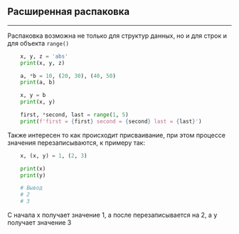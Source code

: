 Расширенная распаковка
---
---

Распаковка возможна не только для структур данных, но и для строк 
и для объекта `range()`

```python
    x, y, z = 'abs'
    print(x, y, z)

    a, *b = 10, (20, 30), (40, 50)
    print(a, b)

    x, y = b
    print(x, y)

    first, *second, last = range(1, 5)
    print(f'first = {first} second = {second} last = {last}')
```

Также интересен то как происходит присваивание, при этом процессе
значения перезаписываются, к примеру так:

```python
    x, (x, y) = 1, (2, 3)

    print(x)
    print(y)

    # Вывод
    # 2
    # 3
```

С начала x получает значение 1, а после перезаписывается на 2, а 
y получает значение 3


